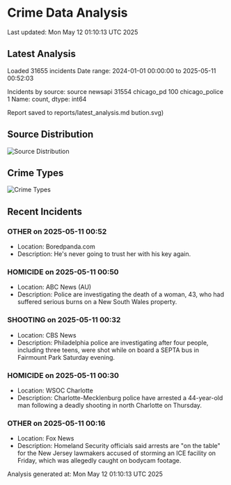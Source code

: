 # Crime Data Analysis
Last updated: Mon May 12 01:10:13 UTC 2025

## Latest Analysis

Loaded 31655 incidents
Date range: 2024-01-01 00:00:00 to 2025-05-11 00:52:03

Incidents by source:
source
newsapi           31554
chicago_pd          100
chicago_police        1
Name: count, dtype: int64

Report saved to reports/latest_analysis.md
bution.svg)

## Source Distribution
![Source Distribution](images/source_distribution.svg)

## Crime Types
![Crime Types](images/crime_types.svg)

## Recent Incidents

### OTHER on 2025-05-11 00:52
- Location: Boredpanda.com
- Description: He's never going to trust her with his key again.


### HOMICIDE on 2025-05-11 00:50
- Location: ABC News (AU)
- Description: Police are investigating the death of a woman, 43, who had suffered serious burns on a New South Wales property.


### SHOOTING on 2025-05-11 00:32
- Location: CBS News
- Description: Philadelphia police are investigating after four people, including three teens, were shot while on board a SEPTA bus in Fairmount Park Saturday evening.


### HOMICIDE on 2025-05-11 00:30
- Location: WSOC Charlotte
- Description: Charlotte-Mecklenburg police have arrested a 44-year-old man following a deadly shooting in north Charlotte on Thursday.


### OTHER on 2025-05-11 00:16
- Location: Fox News
- Description: Homeland Security officials said arrests are "on the table" for the New Jersey lawmakers accused of storming an ICE facility on Friday, which was allegedly caught on bodycam footage.

Analysis generated at: Mon May 12 01:10:13 UTC 2025
